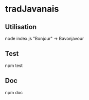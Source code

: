 # tradJavanais
## Utilisation
node index.js "Bonjour" 
-> Bavonjavour
## Test
npm test
## Doc 
npm doc